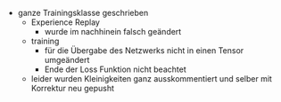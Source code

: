 - ganze Trainingsklasse geschrieben
  - Experience Replay
    - wurde im nachhinein falsch geändert
  - training
    - für die Übergabe des Netzwerks nicht in einen Tensor umgeändert
    - Ende der Loss Funktion nicht beachtet
  - leider wurden Kleinigkeiten ganz ausskommentiert und selber mit Korrektur neu gepusht
